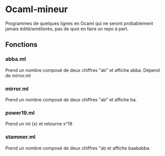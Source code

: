 Ocaml-mineur
============

Programmes de quelques lignes en Ocaml qui ne seront probablement jamais édité/améliorés, pas de quoi en faire un repo à part.

## Fonctions
### abba.ml
Prend un nombre composé de deux chiffres "ab" et affiche abba.
Dépend de mirror.ml

### mirror.ml
Prend un nombre composé de deux chiffres "ab" et affiche ba.

### power19.ml
Prend un int (x) et retourne x^19

### stammer.ml
Prend un nombre composé de deux chiffres "ab et affiche baababba
